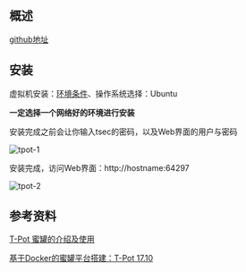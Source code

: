 ## 概述
[github地址](https://github.com/dtag-dev-sec/tpotce)

## 安装
虚拟机安装：[环境条件](https://github.com/dtag-dev-sec/tpotce#requirements)、操作系统选择：Ubuntu

**一定选择一个网络好的环境进行安装**

安装完成之前会让你输入tsec的密码，以及Web界面的用户与密码

![tpot-1](https://github.com/bloodzer0/Enterprise_Security_Build--Open_Source/blob/master/Infrastructure%20Security/Honeypot/img/tpot-1.png)

安装完成，访问Web界面：http://hostname:64297

![tpot-2](https://github.com/bloodzer0/Enterprise_Security_Build--Open_Source/blob/master/Infrastructure%20Security/Honeypot/img/tpot-2.png)


## 参考资料
[T-Pot 蜜罐的介绍及使用](https://imlonghao.com/53.html)

[基于Docker的蜜罐平台搭建：T-Pot 17.10](https://www.freebuf.com/sectool/178998.html)

